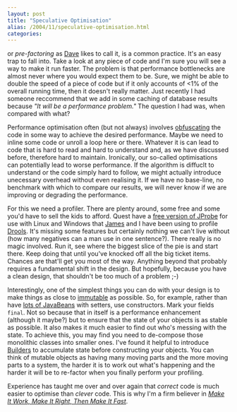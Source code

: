 ```yaml
---
layout: post
title: "Speculative Optimisation"
alias: /2004/11/speculative-optimisation.html
categories:
---
```

or _pre-factoring_ as [Dave](http://www.redhillconsulting.com.au/blogs/dave) likes to call it, is a common practice. It's an easy trap to fall into. Take a look at any piece of code and I'm sure you will see a way to make it run faster. The problem is that performance bottlenecks are almost never where you would expect them to be. Sure, we might be able to double the speed of a piece of code but if it only accounts of <1% of the overall running time, then it doesn't really matter. Just recently I had someone reccommend that we add in some caching of database results because _"It will be a performance problem."_ The question I had was, when compared with what?

Performance optimisation often (but not always) involves [obfuscating](http://dictionary.reference.com/search?q=obfuscation) the code in some way to achieve the desired performance. Maybe we need to inline some code or unroll a loop here or there. Whatever it is can lead to code that is hard to read and hard to understand and, as we have discussed before, therefore hard to maintain. Ironically, our so-called optimisations can potentially lead to worse performance. If the algorithm is diffuclt to understand or the code simply hard to follow, we might actually introduce unecessary overhead without even realising it. If we have no base-line, no benchmark with which to compare our results, we will never know if we are improving or degrading the performance.

For this we need a profiler. There are plenty around, some free and some you'd have to sell the kids to afford. Quest have a [free version of JProbe](http://www.quest.com/jprobe/profiler_freeware.asp) for use with Linux and Windows that [James](http://www.redhillconsulting.com.au/blogs/james) and I have been using to profile [Drools](http://drools.`haus.org). It's missing some features but certainly nothing we can't live without (how many negatives can a man use in one sentence?). There really is no magic involved. Run it, see where the biggest slice of the pie is and start there. Keep doing that until you've knocked off all the big ticket items. Chances are that'll get you most of the way. Anything beyond that probably requires a fundamental shift in the design. But hopefully, because you have a clean design, that shouldn't be too much of a problem ;-)

Interestingly, one of the simplest things you can do with your design is to make things as close to [immutable](http://www.javapractices.com/Topic29.cjp) as possible. So, for example, rather than have [lots of JavaBeans](/blog/2003/12/03/arent-classes-supposed-to-have-both-data-and-behaviour) with setters, use constructors. Mark your fields `final`. Not so because that in itself is a performance enhancement (although it maybe?) but to ensure that the state of your objects is as stable as possible. It also makes it much easier to find out who's messing with the state. To achieve this, you may find you need to de-compose those monolithic classes into smaller ones. I've found it helpful to introduce [Builders](http://home.earthlink.net/~huston2/dp/builder.html) to accumulate state before constructing your objects. You can think of mutable objects as having many moving parts and the more moving parts to a system, the harder it is to work out what's happening and the harder it will be to re-factor when you finally perform your profiling.

Experience has taught me over and over again that _correct_ code is much easier to optimise than _clever_ code. This is why I'm a firm believer in [_Make It Work, Make It Right, Then Make It Fast_](http://c2.com/cgi/wiki?MakeItWorkMakeItRightMakeItFast).
